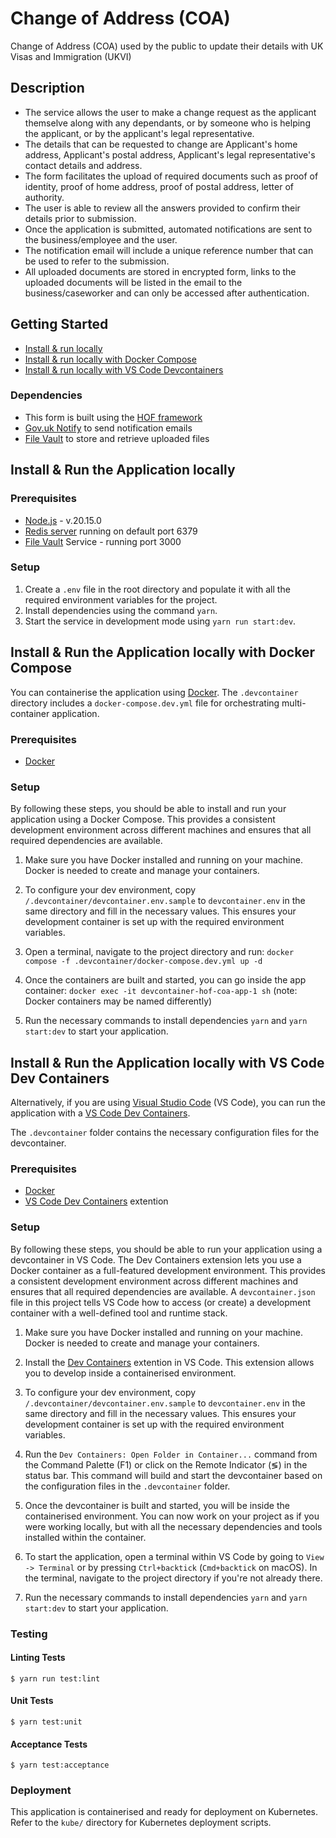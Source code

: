 # Change of Address (COA)

Change of Address (COA) used by the public to update their details with UK Visas and Immigration (UKVI) 

## Description

- The service allows the user to make a change request as the applicant themselve along with any dependants, or by someone who is helping the applicant, or by the applicant's legal representative.
- The details that can be requested to change are Applicant's home address, Applicant's postal address, Applicant's legal representative's contact details and address.
- The form facilitates the upload of required documents such as proof of identity, proof of home address, proof of postal address, letter of authority.
- The user is able to review all the answers provided to confirm their details prior to submission.
- Once the application is submitted, automated notifications are sent to the business/employee and the user.
- The notification email will include a unique reference number that can be used to refer to the submission.
- All uploaded documents are stored in encrypted form, links to the uploaded documents will be listed in the email to the business/caseworker and can only be accessed after authentication.

## Getting Started

- [Install & run locally](#install--run-the-application-locally)
- [Install & run locally with Docker Compose](#install--run-the-application-locally-with-docker-compose)
- [Install & run locally with VS Code Devcontainers](#install--run-the-application-locally-with-vs-code-dev-containers)

### Dependencies

- This form is built using the [HOF framework](https://github.com/UKHomeOfficeForms/hof)
- [Gov.uk Notify](https://www.notifications.service.gov.uk) to send notification emails
- [File Vault](https://github.com/UKHomeOffice/file-vault) to store and retrieve uploaded files

## Install & Run the Application locally

### Prerequisites

- [Node.js](https://nodejs.org/en/) - v.20.15.0
- [Redis server](http://redis.io/download) running on default port 6379
- [File Vault](https://github.com/UKHomeOffice/file-vault) Service - running port 3000

### Setup

1. Create a `.env` file in the root directory and populate it with all the required environment variables for the project.
2. Install dependencies using the command `yarn`.
3. Start the service in development mode using `yarn run start:dev`.

## Install & Run the Application locally with Docker Compose

You can containerise the application using [Docker](https://www.docker.com). The `.devcontainer` directory includes a `docker-compose.dev.yml` file for orchestrating multi-container application.

### Prerequisites
   - [Docker](https://www.docker.com)

### Setup

By following these steps, you should be able to install and run your application using a Docker Compose. This provides a consistent development environment across different machines and ensures that all required dependencies are available.

1. Make sure you have Docker installed and running on your machine. Docker is needed to create and manage your containers.

2. To configure your dev environment, copy `/.devcontainer/devcontainer.env.sample` to `devcontainer.env` in the same directory and fill in the necessary values. This ensures your development container is set up with the required environment variables.

3. Open a terminal, navigate to the project directory and run: `docker compose -f .devcontainer/docker-compose.dev.yml up -d`

4. Once the containers are built and started, you can go inside the app container: `docker exec -it devcontainer-hof-coa-app-1 sh` (note: Docker containers may be named differently)

5. Run the necessary commands to install dependencies `yarn` and `yarn start:dev` to start your application.

## Install & Run the Application locally with VS Code Dev Containers

Alternatively, if you are using [Visual Studio Code](https://code.visualstudio.com/) (VS Code), you can run the application with a [VS Code Dev Containers](https://code.visualstudio.com/docs/devcontainers/containers).

The `.devcontainer` folder contains the necessary configuration files for the devcontainer.

### Prerequisites
   - [Docker](https://www.docker.com)
   - [VS Code Dev Containers](https://marketplace.visualstudio.com/items?itemName=ms-vscode-remote.remote-containers) extention

### Setup

By following these steps, you should be able to run your application using a devcontainer in VS Code. The Dev Containers extension lets you use a Docker container as a full-featured development environment. This provides a consistent development environment across different machines and ensures that all required dependencies are available. A `devcontainer.json` file in this project tells VS Code how to access (or create) a development container with a well-defined tool and runtime stack.

1. Make sure you have Docker installed and running on your machine. Docker is needed to create and manage your containers.

2. Install the [Dev Containers](https://marketplace.visualstudio.com/items?itemName=ms-vscode-remote.remote-containers) extention in VS Code. This extension allows you to develop inside a containerised environment.

3. To configure your dev environment, copy `/.devcontainer/devcontainer.env.sample` to `devcontainer.env` in the same directory and fill in the necessary values. This ensures your development container is set up with the required environment variables.

4. Run the `Dev Containers: Open Folder in Container...` command from the Command Palette (F1) or click on the Remote Indicator (≶) in the status bar. This command will build and start the devcontainer based on the configuration files in the `.devcontainer` folder.

7. Once the devcontainer is built and started, you will be inside the containerised environment. You can now work on your project as if you were working locally, but with all the necessary dependencies and tools installed within the container.

8. To start the application, open a terminal within VS Code by going to `View -> Terminal` or by pressing `Ctrl+backtick` (`Cmd+backtick` on macOS). In the terminal, navigate to the project directory if you're not already there.

9. Run the necessary commands to install dependencies `yarn` and `yarn start:dev` to start your application.

### Testing

#### Linting Tests
`$ yarn run test:lint`

#### Unit Tests
`$ yarn test:unit`

#### Acceptance Tests
`$ yarn test:acceptance`

### Deployment

This application is containerised and ready for deployment on Kubernetes. Refer to the `kube/` directory for Kubernetes deployment scripts.